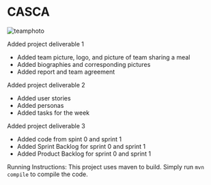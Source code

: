 # CASCA
![teamphoto](https://user-images.githubusercontent.com/24425326/46249101-65f6ae00-c3f1-11e8-99bf-398e6c25ac21.jpg)

Added project deliverable 1
- Added team picture, logo, and picture of team sharing a meal
- Added biographies and corresponding pictures
- Added report and team agreement

Added project deliverable 2
- Added user stories
- Added personas
- Added tasks for the week

Added project deliverable 3
- Added code from spint 0 and sprint 1
- Added Sprint Backlog for sprint 0 and sprint 1
- Added Product Backlog for sprint 0 and sprint 1

Running Instructions:
This project uses maven to build. Simply run `mvn compile` to compile the code.
